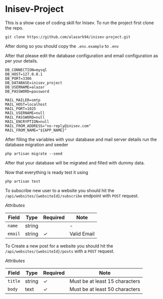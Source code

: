 # Inisev-Project

This is a show case of coding skill for Inisev. To run the project first clone the repo.

```
git clone https://github.com/alazark94/inisev-project.git
```

After doing so you should copy the `.env.example` to `.env`

After that please edit the database configuration and email configuration as per your details.

```
DB_CONNECTION=mysql
DB_HOST=127.0.0.1
DB_PORT=3306
DB_DATABASE=inisev_project
DB_USERNAME=alazar
DB_PASSWORD=password

MAIL_MAILER=smtp
MAIL_HOST=localhost
MAIL_PORT=1025
MAIL_USERNAME=null
MAIL_PASSWORD=null
MAIL_ENCRYPTION=null
MAIL_FROM_ADDRESS="no-reply@inisev.com"
MAIL_FROM_NAME="${APP_NAME}"
```

After filling the variables with your database and mail server details run the database migration and seeder

```
php artisan migrate --seed
```

After that your database will be migrated and filled with dummy data.

Now that everything is ready test it using

```
php artisan test
```

To subscribe new user to a website you should hit the `/api/websites/{websiteId}/subscribe` endpoint with `POST` request.

_Attributes_

| Field   | Type   | Required | Note        |
| ------- | ------ | -------- | ----------- |
| `name`  | string |          | -           |
| `email` | string | &check;  | Valid Email |

To Create a new post for a website you should hit the `/api/websites/{websiteId}/posts` with a `POST` request.

_Attributes_

| Field   | Type   | Required | Note                           |
| ------- | ------ | -------- | ------------------------------ |
| `title` | string | &check;  | Must be at least 15 characters |
| `body`  | text   | &check;  | Must be at least 50 characters |
